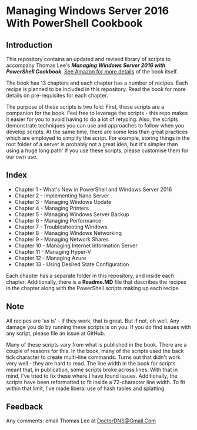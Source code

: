 # Managing Windows Server 2016 With PowerShell Cookbook

## Introduction

This repository contains an updated and revised library of scripts to accompany Thomas Lee's **_Managing Windows Server 2016 with PowerShell Cookbook_**.
[See Amazon for more details](https://www.amazon.co.uk/Windows-Server-Automation-PowerShell-Cookbook/dp/1787122042/ref=sr_1_cc_2?s=aps&ie=UTF8&qid=1506953050&sr=1-2-catcorr) of the book itself.

The book has 13 chapters and each chapter has a number of recipes.
Each recipe is planned to be included in this repository.
Read the book for more details on pre-requisites for each chapter.

The purpose of these scripts is two fold:
First, these scripts are a companion for the book.
Feel free to leverage the scripts - this repo makes it easier for you to avoid having to do a lot of retyping.
Also, the scripts demonstrate techniques you can use and approaches to follow when you develop scripts.
At the same time, there are some less than great practices which are employed to simplify the script.
For example, storing things in the root folder of a server is probably not a great idea, but it's simpler than using a huge long path'
If you use these scripts, please customise them for our own use.

## Index

- Chapter 1  - What's New in PowerShell and Windows Server 2016
- Chapter 2  - Implementing Nano Server
- Chapter 3  - Managing Windows Update
- Chapter 4  - Managing Printers
- Chapter 5  - Managing Windows Server Backup  
- Chapter 6  - Managing Performance
- Chapter 7  - Troubleshooting Windows
- Chapter 8  - Managing Windows Networking
- Chapter 9  - Managing Network Shares
- Chapter 10 - Managing Internet Information Server
- Chapter 11 - Managing Hyper-V
- Chapter 12 - Managing Azure  
- Chapter 13 - Using Desired State Configuration

Each chapter has a separate folder in this repository, and inside each chapter.
Additionally, there is a **Readme.MD** file that describes the recipes in the chapter along with the PowerShell scripts making up each recipe.

## Note

All recipes are 'as is' - if they work, that is great.
But if not, oh well. 
Any damage you do by running these scripts is on you. 
If you do find issues with any script, please file an issue at GitHub.

Many of these scripts vary from what is published in the book.
There are a couple of reasons for this.
In the book, many of the scripts used the back tick character to create multi-line commands.
Turns out that didn't work very well - they are hard to read.
The line width in the book for scripts meant that, in publication, some scripts broke across lines.
With that in mind, I've tried to fix these where I have found issues.
Additionally, the scripts have been reformatted to fit inside a 72-character line width.
To fit within that limit, I've made liberal use of hash tables and splatting.

## Feedback

Any comments: email Thomas Lee at DoctorDNS@Gmail.Com